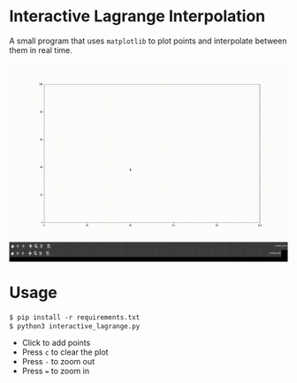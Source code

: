 # Interactive Lagrange Interpolation
A small program that uses `matplotlib` to plot points and interpolate between them in real time.
<p align="center">
<img src="./demo.gif" width="640" height="360" style="display:block"/>
</p>

# Usage

```
$ pip install -r requirements.txt
$ python3 interactive_lagrange.py
```

- Click to add points
- Press `c` to clear the plot
- Press `-` to zoom out
- Press `=` to zoom in
